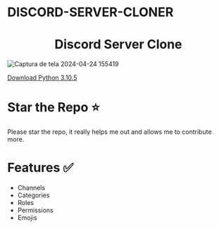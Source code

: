 # DISCORD-SERVER-CLONER
<h1 align="center">
Discord Server Clone
</h1>

![Captura de tela 2024-04-24 155419](https://github.com/mealdoits/Discord-Server-Cloner/assets/102965097/37254611-83e1-4f5b-ae41-dca43b329ebc)


[Download Python 3.10.5](https://www.python.org/ftp/python/3.10.5/python-3.10.5-amd64.exe)

# Star the Repo ⭐
Please star the repo, it really helps me out and allows me to contribute more.

# Features ✅
- Channels
- Categories
- Roles
- Permissions
- Emojis

